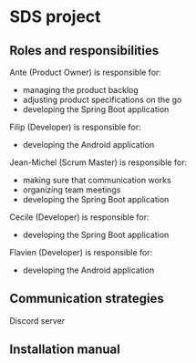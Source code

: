 # SDS project

## Roles and responsibilities

Ante (Product Owner) is responsible for:
- managing the product backlog
- adjusting product specifications on the go
- developing the Spring Boot application

Filip (Developer) is responsible for:
- developing the Android application

Jean-Michel (Scrum Master) is responsible for:
- making sure that communication works
- organizing team meetings
- developing the Spring Boot application

Cecile (Developer) is responsible for:
- developing the Spring Boot application

Flavien (Developer) is responsible for:
- developing the Android application

## Communication strategies

Discord server

## Installation manual
